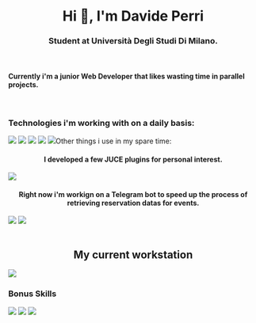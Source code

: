 <h1 align="center">Hi 👋, I'm Davide Perri</h1>
<h3 align="center">Student at Università Degli Studi Di Milano.</h3>

<br>
<h4 align="left"> Currently i'm a junior Web Developer that likes wasting time in parallel projects.</h4>
</br>

<h3 align="left">Technologies i'm working with on a daily basis:</h3>
<p align="left"> <img src="https://img.shields.io/badge/HTML5-E34F26?style=for-the-badge&logo=html5&logoColor=white" /> <img src="https://img.shields.io/badge/JavaScript-323330?style=for-the-badge&logo=javascript&logoColor=F7DF1E" /> <img src="https://img.shields.io/badge/Vue.js-35495E?style=for-the-badge&logo=vuedotjs&logoColor=4FC08D" /> <img src="https://img.shields.io/badge/Bootstrap-563D7C?style=for-the-badge&logo=bootstrap&logoColor=white" /> <img src="https://img.shields.io/badge/jquery-%230769AD.svg?style=for-the-badge&logo=jquery&logoColor=white)/> </p>


<h3 align="left">Other things i use in my spare time:</h3>
<h4 align="center">I developed a few JUCE plugins for personal interest.</h4>
<img src="https://img.shields.io/badge/C%2B%2B-00599C?style=for-the-badge&logo=c%2B%2B&logoColor=white" /> 
<h4 align="center">Right now i'm workign on a Telegram bot to speed up the process of retrieving reservation datas for events.</h4>
<img src="https://img.shields.io/badge/Python-FFD43B?style=for-the-badge&logo=python&logoColor=blue" />  <img src="https://img.shields.io/badge/Telegram-2CA5E0?style=for-the-badge&logo=telegram&logoColor=white" />

<br>
</br>

<h2 align="center">My current workstation</h2>
<img align="center" src="https://img.shields.io/badge/mac%20os-000000?style=for-the-badge&logo=apple&logoColor=white)" />



<h3 align="left">Bonus Skills</h3>
 <img src="https://img.shields.io/badge/Adobe%20XD-470137?style=for-the-badge&logo=Adobe%20XD&logoColor=#FF61F6" /> <img src="https://img.shields.io/badge/Adobe%20Photoshop-31A8FF?style=for-the-badge&logo=Adobe%20Photoshop&logoColor=black" /> <img src="https://img.shields.io/badge/Adobe%20Illustrator-FF9A00?style=for-the-badge&logo=adobe%20illustrator&logoColor=white" />
